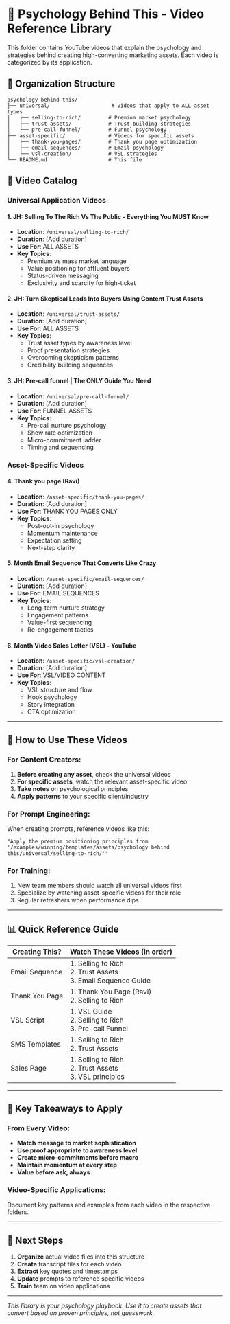 # 🧠 Psychology Behind This - Video Reference Library

This folder contains YouTube videos that explain the psychology and strategies behind creating high-converting marketing assets. Each video is categorized by its application.

## 📂 Organization Structure

```
psychology behind this/
├── universal/                    # Videos that apply to ALL asset types
│   ├── selling-to-rich/         # Premium market psychology
│   ├── trust-assets/            # Trust building strategies
│   └── pre-call-funnel/         # Funnel psychology
├── asset-specific/              # Videos for specific assets
│   ├── thank-you-pages/         # Thank you page optimization
│   ├── email-sequences/         # Email psychology
│   └── vsl-creation/            # VSL strategies
└── README.md                    # This file
```

## 🎯 Video Catalog

### Universal Application Videos

#### 1. JH: Selling To The Rich Vs The Public - Everything You MUST Know
- **Location**: `/universal/selling-to-rich/`
- **Duration**: [Add duration]
- **Use For**: ALL ASSETS
- **Key Topics**:
  - Premium vs mass market language
  - Value positioning for affluent buyers
  - Status-driven messaging
  - Exclusivity and scarcity for high-ticket

#### 2. JH: Turn Skeptical Leads Into Buyers Using Content Trust Assets  
- **Location**: `/universal/trust-assets/`
- **Duration**: [Add duration]
- **Use For**: ALL ASSETS
- **Key Topics**:
  - Trust asset types by awareness level
  - Proof presentation strategies
  - Overcoming skepticism patterns
  - Credibility building sequences

#### 3. JH: Pre-call funnel | The ONLY Guide You Need
- **Location**: `/universal/pre-call-funnel/`
- **Duration**: [Add duration]
- **Use For**: FUNNEL ASSETS
- **Key Topics**:
  - Pre-call nurture psychology
  - Show rate optimization
  - Micro-commitment ladder
  - Timing and sequencing

### Asset-Specific Videos

#### 4. Thank you page (Ravi)
- **Location**: `/asset-specific/thank-you-pages/`
- **Duration**: [Add duration]
- **Use For**: THANK YOU PAGES ONLY
- **Key Topics**:
  - Post-opt-in psychology
  - Momentum maintenance
  - Expectation setting
  - Next-step clarity

#### 5. Month Email Sequence That Converts Like Crazy
- **Location**: `/asset-specific/email-sequences/`
- **Duration**: [Add duration]
- **Use For**: EMAIL SEQUENCES
- **Key Topics**:
  - Long-term nurture strategy
  - Engagement patterns
  - Value-first sequencing
  - Re-engagement tactics

#### 6. Month Video Sales Letter (VSL) - YouTube
- **Location**: `/asset-specific/vsl-creation/`
- **Duration**: [Add duration]
- **Use For**: VSL/VIDEO CONTENT
- **Key Topics**:
  - VSL structure and flow
  - Hook psychology
  - Story integration
  - CTA optimization

---

## 🔧 How to Use These Videos

### For Content Creators:

1. **Before creating any asset**, check the universal videos
2. **For specific assets**, watch the relevant asset-specific video
3. **Take notes** on psychological principles
4. **Apply patterns** to your specific client/industry

### For Prompt Engineering:

When creating prompts, reference videos like this:
```
"Apply the premium positioning principles from 
'/examples/winning/templates/assets/psychology behind this/universal/selling-to-rich/'"
```

### For Training:

1. New team members should watch all universal videos first
2. Specialize by watching asset-specific videos for their role
3. Regular refreshers when performance dips

---

## 📊 Quick Reference Guide

| Creating This? | Watch These Videos (in order) |
|---------------|------------------------------|
| Email Sequence | 1. Selling to Rich<br>2. Trust Assets<br>3. Email Sequence Guide |
| Thank You Page | 1. Thank You Page (Ravi)<br>2. Selling to Rich |
| VSL Script | 1. VSL Guide<br>2. Selling to Rich<br>3. Pre-call Funnel |
| SMS Templates | 1. Selling to Rich<br>2. Trust Assets |
| Sales Page | 1. Selling to Rich<br>2. Trust Assets<br>3. VSL principles |

---

## 📝 Key Takeaways to Apply

### From Every Video:
- **Match message to market sophistication**
- **Use proof appropriate to awareness level**
- **Create micro-commitments before macro**
- **Maintain momentum at every step**
- **Value before ask, always**

### Video-Specific Applications:
Document key patterns and examples from each video in the respective folders.

---

## 🚀 Next Steps

1. **Organize** actual video files into this structure
2. **Create** transcript files for each video
3. **Extract** key quotes and timestamps
4. **Update** prompts to reference specific videos
5. **Train** team on video applications

---

*This library is your psychology playbook. Use it to create assets that convert based on proven principles, not guesswork.*